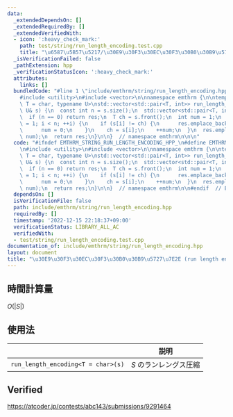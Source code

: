 ```yaml
---
data:
  _extendedDependsOn: []
  _extendedRequiredBy: []
  _extendedVerifiedWith:
  - icon: ':heavy_check_mark:'
    path: test/string/run_length_encoding.test.cpp
    title: "\u6587\u5B57\u5217/\u30E9\u30F3\u30EC\u30F3\u30B0\u30B9\u5727\u7E2E"
  _isVerificationFailed: false
  _pathExtension: hpp
  _verificationStatusIcon: ':heavy_check_mark:'
  attributes:
    links: []
  bundledCode: "#line 1 \"include/emthrm/string/run_length_encoding.hpp\"\n\n\n\n\
    #include <utility>\n#include <vector>\n\nnamespace emthrm {\n\ntemplate <typename\
    \ T = char, typename U>\nstd::vector<std::pair<T, int>> run_length_encoding(const\
    \ U& s) {\n  const int n = s.size();\n  std::vector<std::pair<T, int>> res;\n\
    \  if (n == 0) return res;\n  T ch = s.front();\n  int num = 1;\n  for (int i\
    \ = 1; i < n; ++i) {\n    if (s[i] != ch) {\n      res.emplace_back(ch, num);\n\
    \      num = 0;\n    }\n    ch = s[i];\n    ++num;\n  }\n  res.emplace_back(ch,\
    \ num);\n  return res;\n}\n\n}  // namespace emthrm\n\n\n"
  code: "#ifndef EMTHRM_STRING_RUN_LENGTH_ENCODING_HPP_\n#define EMTHRM_STRING_RUN_LENGTH_ENCODING_HPP_\n\
    \n#include <utility>\n#include <vector>\n\nnamespace emthrm {\n\ntemplate <typename\
    \ T = char, typename U>\nstd::vector<std::pair<T, int>> run_length_encoding(const\
    \ U& s) {\n  const int n = s.size();\n  std::vector<std::pair<T, int>> res;\n\
    \  if (n == 0) return res;\n  T ch = s.front();\n  int num = 1;\n  for (int i\
    \ = 1; i < n; ++i) {\n    if (s[i] != ch) {\n      res.emplace_back(ch, num);\n\
    \      num = 0;\n    }\n    ch = s[i];\n    ++num;\n  }\n  res.emplace_back(ch,\
    \ num);\n  return res;\n}\n\n}  // namespace emthrm\n\n#endif  // EMTHRM_STRING_RUN_LENGTH_ENCODING_HPP_\n"
  dependsOn: []
  isVerificationFile: false
  path: include/emthrm/string/run_length_encoding.hpp
  requiredBy: []
  timestamp: '2022-12-15 22:18:37+09:00'
  verificationStatus: LIBRARY_ALL_AC
  verifiedWith:
  - test/string/run_length_encoding.test.cpp
documentation_of: include/emthrm/string/run_length_encoding.hpp
layout: document
title: "\u30E9\u30F3\u30EC\u30F3\u30B0\u30B9\u5727\u7E2E (run length encoding)"
---
```



## 時間計算量

$O(\lvert S \rvert)$


## 使用法

||説明|
|:--:|:--:|
|`run_length_encoding<T = char>(s)`|$S$ のランレングス圧縮|


## Verified

https://atcoder.jp/contests/abc143/submissions/9291464
